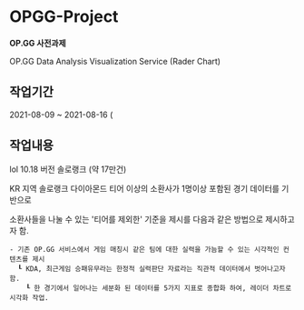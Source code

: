 # OPGG-Project


**OP.GG 사전과제**


OP.GG Data Analysis Visualization Service (Rader Chart)


## 작업기간
2021-08-09 ~ 2021-08-16 (

## 작업내용

lol 10.18 버전 솔로랭크 (약 17만건) 

KR 지역 솔로랭크 다이아몬드 티어 이상의 소환사가 1명이상 포함된 경기 데이터를 기반으로

소환사들을 나눌 수 있는 '티어를 제외한' 기준을 제시를 다음과 같은 방법으로 제시하고자 함.
```
- 기존 OP.GG 서비스에서 게임 매칭시 같은 팀에 대한 실력을 가늠할 수 있는 시각적인 컨텐츠를 제시
  ┖ KDA, 최근게임 승패유무라는 한정적 실력판단 자료라는 직관적 데이터에서 벗어나고자 함.
    ┖ 한 경기에서 일어나는 세분화 된 데이터를 5가지 지표로 종합화 하여, 레이더 차트로 시각화 작업.
```
